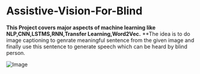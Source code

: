 # Assistive-Vision-For-Blind

**This Project covers major aspects of machine learning like NLP,CNN,LSTMS,RNN,Transfer Learning,Word2Vec.**
**The idea is to do image captioning to genrate meaningful sentence from the given image and finally use this sentence to generate speech
which can be heard by blind person.


![Image](https://miro.medium.com/max/875/1*6BFOIdSHlk24Z3DFEakvnQ.png)
